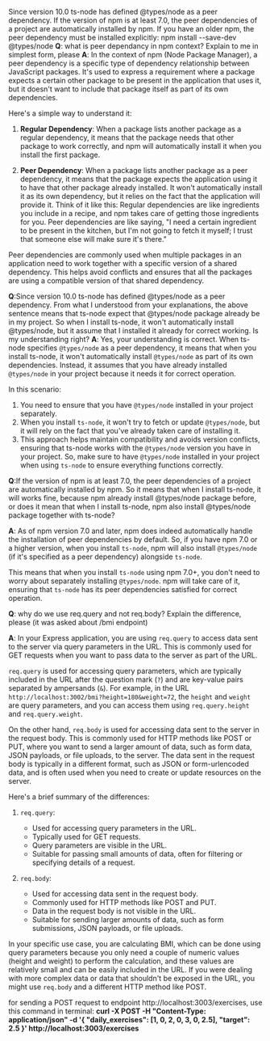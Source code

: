 Since version 10.0 ts-node has defined @types/node as a peer dependency. If the version of npm is at least 7.0, the peer dependencies of a project are automatically installed by npm. If you have an older npm, the peer dependency must be installed explicitly:
npm install --save-dev @types/node
**Q**: what is peer dependancy in npm context? Explain to me in simplest form, please
**A**: In the context of npm (Node Package Manager), a peer dependency is a specific type of dependency relationship between JavaScript packages. It's used to express a requirement where a package expects a certain other package to be present in the application that uses it, but it doesn't want to include that package itself as part of its own dependencies.

Here's a simple way to understand it:

1. **Regular Dependency**: When a package lists another package as a regular dependency, it means that the package needs that other package to work correctly, and npm will automatically install it when you install the first package.

2. **Peer Dependency**: When a package lists another package as a peer dependency, it means that the package expects the application using it to have that other package already installed. It won't automatically install it as its own dependency, but it relies on the fact that the application will provide it.
Think of it like this: Regular dependencies are like ingredients you include in a recipe, and npm takes care of getting those ingredients for you. Peer dependencies are like saying, "I need a certain ingredient to be present in the kitchen, but I'm not going to fetch it myself; I trust that someone else will make sure it's there."

Peer dependencies are commonly used when multiple packages in an application need to work together with a specific version of a shared dependency. This helps avoid conflicts and ensures that all the packages are using a compatible version of that shared dependency.

**Q**:Since version 10.0 ts-node has defined @types/node as a peer dependency.
From what I understood from your explanations, the above sentence means that ts-node expect  that @types/node package already be in my project. So when I install ts-node, it won't automatically install @types/node, but it assume that I installed it already for correct working. Is my understanding right?
**A**: Yes, your understanding is correct. When ts-node specifies `@types/node` as a peer dependency, it means that when you install ts-node, it won't automatically install `@types/node` as part of its own dependencies. Instead, it assumes that you have already installed `@types/node` in your project because it needs it for correct operation.

In this scenario:

1. You need to ensure that you have `@types/node` installed in your project separately.
2. When you install `ts-node`, it won't try to fetch or update `@types/node`, but it will rely on the fact that you've already taken care of installing it.
3. This approach helps maintain compatibility and avoids version conflicts, ensuring that ts-node works with the `@types/node` version you have in your project.
So, make sure to have `@types/node` installed in your project when using `ts-node` to ensure everything functions correctly.

**Q**:If the version of npm is at least 7.0, the peer dependencies of a project are automatically installed by npm.
So it means that when I install ts-node, it will works fine, because npm already install @types/node package before, or does it mean that when I install ts-node, npm also install @types/node package together with ts-node?

**A**: As of npm version 7.0 and later, npm does indeed automatically handle the installation of peer dependencies by default. So, if you have npm 7.0 or a higher version, when you install `ts-node`, npm will also install `@types/node` (if it's specified as a peer dependency) alongside `ts-node`.

This means that when you install `ts-node` using npm 7.0+, you don't need to worry about separately installing `@types/node`. npm will take care of it, ensuring that `ts-node` has its peer dependencies satisfied for correct operation.

**Q**: why do we use req.query and not req.body? Explain the difference, please (it was asked about /bmi endpoint)

**A**: In your Express application, you are using `req.query` to access data sent to the server via query parameters in the URL. This is commonly used for GET requests when you want to pass data to the server as part of the URL.

`req.query` is used for accessing query parameters, which are typically included in the URL after the question mark (`?`) and are key-value pairs separated by ampersands (`&`). For example, in the URL `http://localhost:3002/bmi?height=180&weight=72`, the `height` and `weight` are query parameters, and you can access them using `req.query.height` and `req.query.weight`.

On the other hand, `req.body` is used for accessing data sent to the server in the request body. This is commonly used for HTTP methods like POST or PUT, where you want to send a larger amount of data, such as form data, JSON payloads, or file uploads, to the server. The data sent in the request body is typically in a different format, such as JSON or form-urlencoded data, and is often used when you need to create or update resources on the server.

Here's a brief summary of the differences:

1. `req.query`:
   - Used for accessing query parameters in the URL.
   - Typically used for GET requests.
   - Query parameters are visible in the URL.
   - Suitable for passing small amounts of data, often for filtering or specifying details of a request.

2. `req.body`:
   - Used for accessing data sent in the request body.
   - Commonly used for HTTP methods like POST and PUT.
   - Data in the request body is not visible in the URL.
   - Suitable for sending larger amounts of data, such as form submissions, JSON payloads, or file uploads.

In your specific use case, you are calculating BMI, which can be done using query parameters because you only need a couple of numeric values (height and weight) to perform the calculation, and these values are relatively small and can be easily included in the URL. If you were dealing with more complex data or data that shouldn't be exposed in the URL, you might use `req.body` and a different HTTP method like POST.

for sending a POST request to endpoint http://localhost:3003/exercises, use this command in terminal:
**curl -X POST -H "Content-Type: application/json" -d '{
  "daily_exercises": [1, 0, 2, 0, 3, 0, 2.5],
  "target": 2.5
}' http://localhost:3003/exercises**